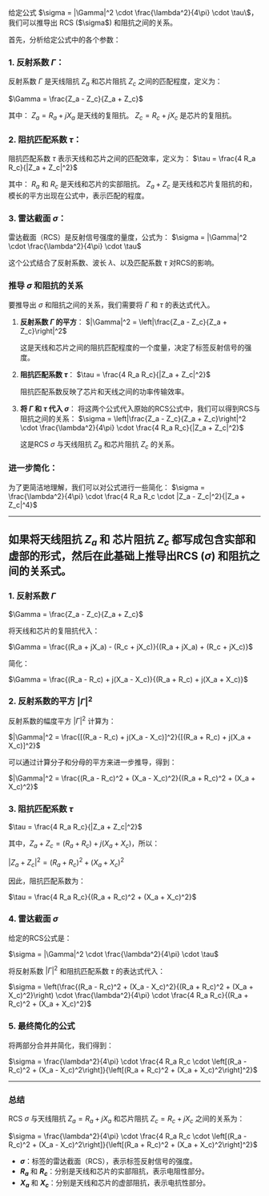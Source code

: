 给定公式
$\sigma = |\Gamma|^2 \cdot \frac{\lambda^2}{4\pi} \cdot \tau\$，我们可以推导出 RCS ($\sigma$) 和阻抗之间的关系。

首先，分析给定公式中的各个参数：

### 1. **反射系数 $\Gamma$**：
反射系数 $\Gamma$ 是天线阻抗 $Z_a$ 和芯片阻抗 $Z_c$ 之间的匹配程度，定义为：

$\Gamma = \frac{Z_a - Z_c}{Z_a + Z_c}$

其中：
$Z_a = R_a + jX_a$ 是天线的复阻抗。
$Z_c = R_c + jX_c$ 是芯片的复阻抗。



### 2. **阻抗匹配系数 $\tau$**：
阻抗匹配系数 $\tau$ 表示天线和芯片之间的匹配效率，定义为：
$\tau = \frac{4 R_a R_c}{|Z_a + Z_c|^2}$

其中：
$R_a$ 和 $R_c$ 是天线和芯片的实部阻抗。
$Z_a + Z_c$ 是天线和芯片复阻抗的和，模长的平方出现在公式中，表示匹配的程度。

### 3. **雷达截面 $\sigma$**：
雷达截面（RCS）是反射信号强度的量度，公式为：
$\sigma = |\Gamma|^2 \cdot \frac{\lambda^2}{4\pi} \cdot \tau$

这个公式结合了反射系数、波长 $\lambda$、以及匹配系数 $\tau$ 对RCS的影响。

### 推导 $\sigma$ 和阻抗的关系
要推导出 $\sigma$ 和阻抗之间的关系，我们需要将 $\Gamma$ 和 $\tau$ 的表达式代入。

1. **反射系数 $\Gamma$ 的平方**：
   $|\Gamma|^2 = \left|\frac{Z_a - Z_c}{Z_a + Z_c}\right|^2$
   
   这是天线和芯片之间的阻抗匹配程度的一个度量，决定了标签反射信号的强度。

2. **阻抗匹配系数 $\tau$**：
   $\tau = \frac{4 R_a R_c}{|Z_a + Z_c|^2}$
   
   阻抗匹配系数反映了芯片和天线之间的功率传输效率。

3. **将 $\Gamma$ 和 $\tau$ 代入 $\sigma$**：
   将这两个公式代入原始的RCS公式中，我们可以得到RCS与阻抗之间的关系：
   $\sigma = \left|\frac{Z_a - Z_c}{Z_a + Z_c}\right|^2 \cdot \frac{\lambda^2}{4\pi} \cdot \frac{4 R_a R_c}{|Z_a + Z_c|^2}$
   

   这是RCS $\sigma$ 与天线阻抗 $Z_a$ 和芯片阻抗 $Z_c$ 的关系。

### 进一步简化：
为了更简洁地理解，我们可以对公式进行一些简化：
$\sigma = \frac{\lambda^2}{4\pi} \cdot \frac{4 R_a R_c \cdot |Z_a - Z_c|^2}{|Z_a + Z_c|^4}$



---

如果将**天线阻抗 $Z_a$** 和 **芯片阻抗 $Z_c$** 都写成包含实部和虚部的形式，然后在此基础上推导出**RCS ($\sigma$)** 和阻抗之间的关系式。
---

### 1. **反射系数 $\Gamma$**

$\Gamma = \frac{Z_a - Z_c}{Z_a + Z_c}$

将天线和芯片的复阻抗代入：

$\Gamma = \frac{(R_a + jX_a) - (R_c + jX_c)}{(R_a + jX_a) + (R_c + jX_c)}$


简化：

$\Gamma = \frac{(R_a - R_c) + j(X_a - X_c)}{(R_a + R_c) + j(X_a + X_c)}$


### 2. **反射系数的平方 $|\Gamma|^2$**
反射系数的幅度平方 $|\Gamma|^2$ 计算为：

$|\Gamma|^2 = \frac{[(R_a - R_c) + j(X_a - X_c)]^2}{[(R_a + R_c) + j(X_a + X_c)]^2}$

可以通过计算分子和分母的平方来进一步推导，得到：

$|\Gamma|^2 = \frac{(R_a - R_c)^2 + (X_a - X_c)^2}{(R_a + R_c)^2 + (X_a + X_c)^2}$



### 3. **阻抗匹配系数 $\tau$**

$\tau = \frac{4 R_a R_c}{|Z_a + Z_c|^2}$

其中，$Z_a + Z_c = (R_a + R_c) + j(X_a + X_c)$，所以：

$|Z_a + Z_c|^2 = (R_a + R_c)^2 + (X_a + X_c)^2$

因此，阻抗匹配系数为：

$\tau = \frac{4 R_a R_c}{(R_a + R_c)^2 + (X_a + X_c)^2}$


### 4. **雷达截面 $\sigma$**
给定的RCS公式是：

$\sigma = |\Gamma|^2 \cdot \frac{\lambda^2}{4\pi} \cdot \tau$


将反射系数 $|\Gamma|^2$ 和阻抗匹配系数 $\tau$ 的表达式代入：

$\sigma = \left(\frac{(R_a - R_c)^2 + (X_a - X_c)^2}{(R_a + R_c)^2 + (X_a + X_c)^2}\right) \cdot \frac{\lambda^2}{4\pi} \cdot \frac{4 R_a R_c}{(R_a + R_c)^2 + (X_a + X_c)^2}$


### 5. **最终简化的公式**
将两部分合并并简化，我们得到：

$\sigma = \frac{\lambda^2}{4\pi} \cdot \frac{4 R_a R_c \cdot \left[(R_a - R_c)^2 + (X_a - X_c)^2\right]}{\left[(R_a + R_c)^2 + (X_a + X_c)^2\right]^2}$


---

### 总结
RCS $\sigma$ 与天线阻抗 $Z_a = R_a + jX_a$ 和芯片阻抗 $Z_c = R_c + jX_c$ 之间的关系为：


$\sigma = \frac{\lambda^2}{4\pi} \cdot \frac{4 R_a R_c \cdot \left[(R_a - R_c)^2 + (X_a - X_c)^2\right]}{\left[(R_a + R_c)^2 + (X_a + X_c)^2\right]^2}$


- **$\sigma$**：标签的雷达截面（RCS），表示标签反射信号的强度。
- **$R_a$** 和 **$R_c$**：分别是天线和芯片的实部阻抗，表示电阻性部分。
- **$X_a$** 和 **$X_c$**：分别是天线和芯片的虚部阻抗，表示电抗性部分。

